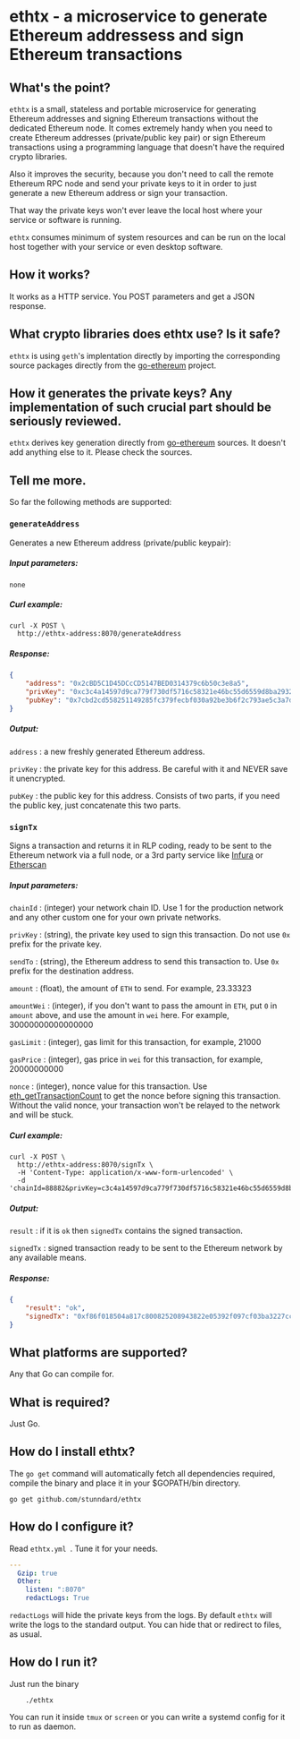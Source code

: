 # ethtx - a microservice to generate Ethereum addressess and sign Ethereum transactions

## What's the point?
`ethtx` is a small, stateless and portable microservice for generating Ethereum addresses and signing Ethereum transactions without the dedicated Ethereum node.
It comes extremely handy when you need to create Ethereum addresses (private/public key pair) or sign Ethereum transactions using a programming language that doesn't have the required crypto libraries.

Also it improves the security, because you don't need to call the remote Ethereum RPC node and send your private keys to it in order to just generate a new Ethereum address or sign your transaction.

That way the private keys won't ever leave the local host where your service or software is running.

`ethtx` consumes minimum of system resources and can be run on the local host together with your service or even desktop software.

## How it works?
It works as a HTTP service. You POST parameters and get a JSON response.

## What crypto libraries does ethtx use? Is it safe?
`ethtx` is using `geth`'s implentation directly by importing the corresponding source packages directly from the [go-ethereum](https://github.com/ethereum/go-ethereum) project.

## How it generates the private keys? Any implementation of such crucial part should be seriously reviewed.
`ethtx` derives key generation directly from [go-ethereum](https://github.com/ethereum/go-ethereum) sources. It doesn't add anything else to it. Please check the sources.

## Tell me more.
So far the following methods are supported:

### `generateAddress`
Generates a new Ethereum address (private/public keypair):

##### Input parameters:
`none`

##### Curl example:

```
curl -X POST \
  http://ethtx-address:8070/generateAddress
```

##### Response:
```JSON
{
    "address": "0x2cBD5C1D45DCcCD5147BED0314379c6b50c3e8a5",
    "privKey": "0xc3c4a14597d9ca779f730df5716c58321e46bc55d6559d8ba2932f0da04e1dbe",
    "pubKey": "0x7cbd2cd558251149285fc379fecbf030a92be3b6f2c793ae5c3a7dfefe4076da, 0xff5365976d4c8cddb531bf9dcb19963d8e03bebfcac713bca7017886ef5be7ab"
}
```

##### Output:

`address` : a new freshly generated Ethereum address.

`privKey` : the private key for this address. Be careful with it and NEVER save it unencrypted.

`pubKey`  : the public key for this address. Consists of two parts, if you need the public key, just concatenate this two parts.

### `signTx`
Signs a transaction and returns it in RLP coding, ready to be sent to the Ethereum network via a full node, or a 3rd party service like [Infura](https://infura.io/) or [Etherscan](https://etherscan.io/apis)

##### Input parameters:

`chainId` : (integer) your network chain ID. Use 1 for the production network and any other custom one for your own private networks.

`privKey` : (string), the private key used to sign this transaction. Do not use `0x` prefix for the private key.

`sendTo`  : (string), the Ethereum address to send this transaction to. Use `0x` prefix for the destination address.

`amount`  : (float), the amount of `ETH` to send. For example, 23.33323

`amountWei` : (integer), if you don't want to pass the amount in `ETH`, put `0` in `amount` above, and use the amount in `wei` here. For example, 30000000000000000

`gasLimit` : (integer), gas limit for this transaction, for example, 21000

`gasPrice` : (integer), gas price in `wei` for this transaction, for example, 20000000000

`nonce` : (integer), nonce value for this transaction. Use [eth_getTransactionCount](https://github.com/ethereum/wiki/wiki/JSON-RPC#eth_gettransactioncount) to get the nonce before signing this transaction. Without the valid nonce, your transaction won't be relayed to the network and will be stuck.

##### Curl example:

```
curl -X POST \
  http://ethtx-address:8070/signTx \
  -H 'Content-Type: application/x-www-form-urlencoded' \
  -d 'chainId=88882&privKey=c3c4a14597d9ca779f730df5716c58321e46bc55d6559d8ba2932f0da04e1dbe&sendTo=0x3822e05392f097cf03ba3227cc16b73ceb0ee305&amount=0.1&gasLimit=21000&gasPrice=20000000000&nonce=1'
```

##### Output:

`result` : if it is `ok` then `signedTx` contains the signed transaction.

`signedTx` : signed transaction ready to be sent to the Ethereum network by any available means.

##### Response:
```JSON
{
    "result": "ok",
    "signedTx": "0xf86f018504a817c800825208943822e05392f097cf03ba3227cc16b73ceb0ee30588016345785d8a000080830300afa0ab96c871bf77e8f2a67b744fbec7138a45f7a706a3cdd758989f3b49da30299ba05eb9343eb000e620e62c31769d6a5e5ac8c191f3afa2f9c934d541520e4340f9"
}
```

## What platforms are supported?
Any that Go can compile for.

## What is required?
Just Go.

## How do I install ethtx?
The `go get` command will automatically fetch all dependencies required, compile the binary and place it in your $GOPATH/bin directory.

    go get github.com/stunndard/ethtx

## How do I configure it?
Read `ethtx.yml `. Tune it for your needs.
```YAML
---
  Gzip: true
  Other:
    listen: ":8070"
    redactLogs: True

```

`redactLogs` will hide the private keys from the logs. By default `ethtx` will write the logs to the standard output. You can hide that or redirect to files, as usual.

## How do I run it?
Just run the binary
```
    ./ethtx
```

You can run it inside `tmux` or `screen` or you can write a systemd config for it to run as daemon.